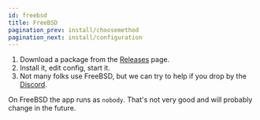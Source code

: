 ```yaml
---
id: freebsd
title: FreeBSD
pagination_prev: install/choosemethod
pagination_next: install/configuration
---
```


1. Download a package from the [Releases](https://github.com/Unpackerr/unpackerr/releases) page.
1. Install it, edit config, start it.
1. Not many folks use FreeBSD, but we can try to help if you drop by the [Discord](https://golift.io/discord).

On FreeBSD the app runs as `nobody`. That's not very good and will probably change in the future.
